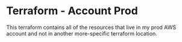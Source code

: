 # Terraform - Account Prod

This terraform contains all of the resources that live in my prod AWS account and not in another
more-specific terraform location.
